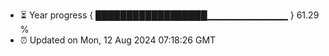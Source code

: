 - ⏳ Year progress { ██████████████████▁▁▁▁▁▁▁▁▁▁▁▁ } 61.29 %
- ⏰ Updated on Mon, 12 Aug 2024 07:18:26 GMT

